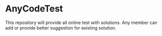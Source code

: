 # AnyCodeTest
This repository will provide all online test with solutions. Any member can add or provide better suggestion for existing solution.
